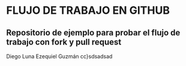 # FLUJO DE TRABAJO EN GITHUB

## Repositorio de ejemplo para probar el flujo de trabajo con fork y pull request

Diego Luna
Ezequiel Guzmán
cc}sdsadsad
